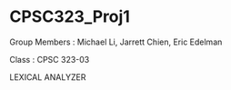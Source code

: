 # CPSC323_Proj1

Group Members : Michael Li, Jarrett Chien, Eric Edelman

Class : CPSC 323-03

LEXICAL ANALYZER



